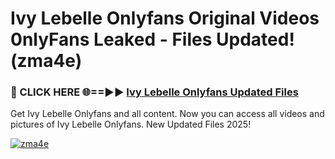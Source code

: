 # Ivy Lebelle Onlyfans Original Videos 0nlyFans Leaked - Files Updated! (zma4e)

<h3>🔴 CLICK HERE 🌐==►► <a href="https://tinyurl.com/2wckxsce" rel="nofollow">Ivy Lebelle Onlyfans Updated Files</a></h3>

Get Ivy Lebelle Onlyfans and all content. Now you can access all videos and pictures of Ivy Lebelle Onlyfans. New Updated Files 2025!

[![zma4e](https://i.imgur.com/AFduVYN.gif)](https://tinyurl.com/2wckxsce)
